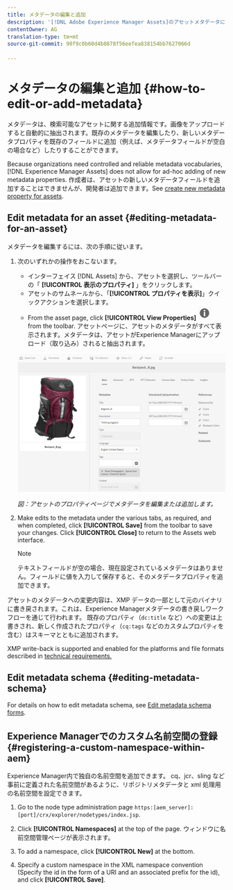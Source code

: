 ```yaml
---
title: メタデータの編集と追加
description: '[!DNL Adobe Experience Manager Assets]のアセットメタデータについて、アセットのメタデータを編集する様々な方法を説明します。'
contentOwner: AG
translation-type: tm+mt
source-git-commit: 90f9c0b60d4b0878f56eefea838154bb7627066d

---
```



# メタデータの編集と追加 {#how-to-edit-or-add-metadata}

メタデータは、検索可能なアセットに関する追加情報です。画像をアップロードすると自動的に抽出されます。既存のメタデータを編集したり、新しいメタデータプロパティを既存のフィールドに追加（例えば、メタデータフィールドが空白の場合など）したりすることができます。

Because organizations need controlled and reliable metadata vocabularies, [!DNL Experience Manager Assets] does not allow for ad-hoc adding of new metadata properties. 作成者は、アセットの新しいメタデータフィールドを追加することはできませんが、開発者は追加できます。See [create new metadata property for assets](meta-edit.md#editing-metadata-schema).

## Edit metadata for an asset {#editing-metadata-for-an-asset}

メタデータを編集するには、次の手順に従います。

1. 次のいずれかの操作をおこないます。

   * インターフェイス [!DNL Assets] から、アセットを選択し、ツールバーの「 **[!UICONTROL 表示のプロパティ]** 」をクリックします。
   * アセットのサムネールから、「**[!UICONTROL プロパティを表示]**」クイックアクションを選択します。
   * From the asset page, click **[!UICONTROL View Properties]** ![chlimage_1-168](assets/chlimage_1-168.png) from the toolbar.
   アセットページに、アセットのメタデータがすべて表示されます。メタデータは、アセットがExperience Managerにアップロード（取り込み）されると抽出されます。

   ![アセットのプロパティを選択して表示メタデータ](assets/asset-metadata.png)

   *図：アセットのプロパティページでメタデータを編集または追加します。*

1. Make edits to the metadata under the various tabs, as required, and when completed, click **[!UICONTROL Save]** from the toolbar to save your changes. Click **[!UICONTROL Close]** to return to the Assets web interface.

   >[!NOTE]
   >
   >テキストフィールドが空の場合、現在設定されているメタデータはありません。フィールドに値を入力して保存すると、そのメタデータプロパティを追加できます。

アセットのメタデータへの変更内容は、XMP データの一部として元のバイナリに書き戻されます。これは、Experience Managerメタデータの書き戻しワークフローを通じて行われます。 既存のプロパティ（`dc:title` など）への変更は上書きされ、新しく作成されたプロパティ（`cq:tags` などのカスタムプロパティを含む）はスキーマとともに追加されます。

XMP write-back is supported and enabled for the platforms and file formats described in [technical requirements.](/help/sites-deploying/technical-requirements.md)

## Edit metadata schema {#editing-metadata-schema}

For details on how to edit metadata schema, see [Edit metadata schema forms](metadata-schemas.md#edit-metadata-schema-forms).

## Experience Managerでのカスタム名前空間の登録 {#registering-a-custom-namespace-within-aem}

Experience Manager内で独自の名前空間を追加できます。 cq、jcr、sling など事前に定義された名前空間があるように、リポジトリメタデータと xml 処理用の名前空間を設定できます。

1. Go to the node type administration page `https:[aem_server]:[port]/crx/explorer/nodetypes/index.jsp`.
1. Click **[!UICONTROL Namespaces]** at the top of the page. ウィンドウに名前空間管理ページが表示されます。

1. To add a namespace, click **[!UICONTROL New]** at the bottom.
1. Specify a custom namespace in the XML namespace convention (Specify the id in the form of a URI and an associated prefix for the id), and click **[!UICONTROL Save]**.

